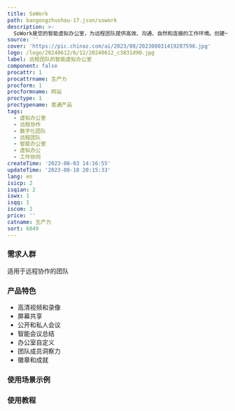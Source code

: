 ```yaml
---
title: SoWork
path: bangongzhushou-17.json/sowork
description: >-
  SoWork是您的智能虚拟办公室，为远程团队提供高效、沟通、自然和连接的工作环境。创建一个免费的办公室和自己的虚拟形象，进入可自定义的工作空间，在那里您可以流畅地进行视频聊天、与团队成员交流、完成工作。
source: ''
cover: 'https://pic.chinaz.com/ai/2023/08/202308031419287598.jpg'
logo: /logo/20240612/6/12/20240612_c3831d90.jpg
label: 远程团队的智能虚拟办公室
component: false
procattr: 1
procattrname: 生产力
procform: 1
procformname: 网站
proctype: 1
proctypename: 普通产品
tags:
  - 虚拟办公室
  - 远程协作
  - 数字化团队
  - 远程团队
  - 智能办公室
  - 虚拟办公
  - 工作协同
createTime: '2023-08-03 14:16:55'
updateTime: '2023-08-18 20:15:33'
lang: en
isicp: 2
isqian: 2
iswx: 1
isqq: 1
iscom: 2
price: ''
catname: 生产力
sort: 6849
---
```




### 需求人群
适用于远程协作的团队

### 产品特色
- 高清视频和录像
- 屏幕共享
- 公开和私人会议
- 智能会议总结
- 办公室自定义
- 团队成员洞察力
- 徽章和成就

### 使用场景示例


### 使用教程


  
